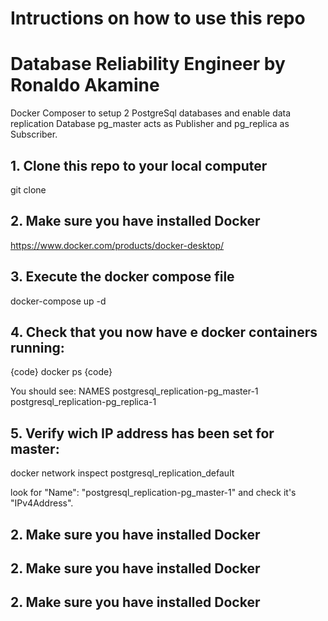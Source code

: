 # Intructions on how to use this repo

# Database Reliability Engineer by Ronaldo Akamine
Docker Composer to setup 2 PostgreSql databases and enable data replication
Database pg_master acts as Publisher and pg_replica as Subscriber.

## 1. Clone this repo to your local computer
   git clone

## 2. Make sure you have installed Docker
   https://www.docker.com/products/docker-desktop/
   
## 3. Execute the docker compose file
   docker-compose up -d

## 4. Check that you now have e docker containers running:
   {code}
   docker ps
   {code}

   You should see:
   NAMES
    postgresql_replication-pg_master-1
    postgresql_replication-pg_replica-1

## 5. Verify wich IP address has been set for master:
   docker network inspect postgresql_replication_default

   look for "Name": "postgresql_replication-pg_master-1" and check it's "IPv4Address".
   
## 2. Make sure you have installed Docker
## 2. Make sure you have installed Docker
## 2. Make sure you have installed Docker
   
